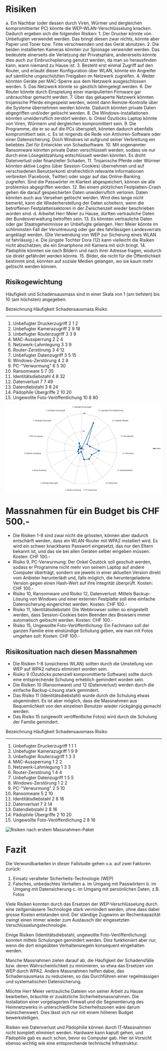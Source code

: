 # Risiken

a. Ein Nachbar (oder dessen durch Viren, Würmer und dergleichen kompromittierter
PC) könnte die WEP-WLAN-Verschlüsselung knacken. Dadurch ergeben sich die
folgenden Risiken:
    1. Der Drucker könnte von Unbefugten verwendet werden. Das bringt diesen
    zwar nichts, könnte aber Papier und Toner bzw. Tinte verschwenden und das
    Gerät abnutzen.
    2. Die beiden installierten Kameras könnten zur Spionage verwendet werden.
    Das bedeutete einerseits die Verletzung der Privatsphäre, andererseits
    könnte dies auch zur Einbruchsplanung genutzt werden, da man so herausfinden
    kann, wann niemand zu Hause ist.
    3. Besteht erst einmal Zugriff auf den Router, und erlaubt dieser
    Konfiguration über WLAN, könnte ein Angreifer auf sämtliche ungeschützten
    Freigaben im Netzwerk zugreifen.
    4. Weiter könnten Geräte per MAC-Sperre aus dem Netzwerk ausgeschlossen
    werden.
    5. Das Netzwerk könnte so gänzlich lahmgelegt werden.
    6. Der Router könnte durch Einspielung einer manipulierten Firmware gar
    unbrauchbar gemacht werden.
    7. Über das gekaperte Netzwerk könnten trojanische Pferde eingespeist
    werden, womit dann Remote-Kontrolle über die Systeme übernehmen werden
    könnte. Dadurch könnten private Daten abgegriffen und/oder gelöscht werden.
    8. Die Windows-Installationen könnten unwiderruflich zerstört werden.
b. Onkel Özutöcks Laptop könnte von Viren, Würmern und dergleichen
kompromittiert sein.
    9. Die Programme, die er so auf die PCs überspielt, könnten dadurch
    ebenfalls kompromittiert sein.
c. Es ist nirgends die Rede von Antiviren-Software oder einer Datensicherung.
Doch Windows ist aufgrund seiner Verbreitung ein beliebtes Ziel für Entwickler
von Schadsoftware.
    10. Mit sogenannter Ransomware könnten private Daten verschlüsselt werden,
    sodass sie nur durch eine Lösegeldzahlung entschlüsselt werden könnten. Es
    droht Datenverlust oder finanzieller Schaden.
    11. Trojanische Pferde oder Würmer könnten aktive Logins (über
    Session-Cookies) übernehmen und auf verschiedenen Benutzerkonti
    strafrechtlich relevante Informationen verbreiten (Facebook, Twitter) oder
    sogar auf das Online-Banking zugreifen. Sind die Passwörter im Klartext
    abgespeichert, können sie alle problemlos abgegriffen werden.
    12. Bei einem plötzlichen Festplatten-Crash gehen die darauf gespeicherten
    Daten unwiderruflich verloren. Daten könnten auch aus Versehen gelöscht
    werden. Wird dies lange nicht bemerkt, kann die Wiederherstellung der Daten
    scheitern, wenn die betroffenen Festplattensektoren in der Zwischenzeit
    wieder beschrieben worden sind.
d. Arbeitet Herr Meier zu Hause, dürften vertrauliche Daten der Bundesverwaltung
betroffen sein.
    13. Es könnten vertrauliche Daten oder gar Staatsgeheimnisse an Unbefugte
    gelangen. Herr Meier könnte im schlimmsten Fall der Veruntreuung oder gar
    des fahrlässigen Landesverrats angeklagt werden. (Die Verwendung von WEP zur
    Sicherung eines WLAN ist fahrlässig.)
e. Die jüngste Tochter Dora (12) kann vielleicht die Risiken nicht abschätzen,
die ein Smartphone mit Kamera mit sich bringt.
    14. Pädophile könnten sie nach Bildern und nach ihrer Adresse fragen,
    wodurch sie direkt gefährdet werden könnte.
    15. Bilder, die nicht für die Öffentlichkeit bestimmt sind, könnten auf
    soziale Medien gelangen, wo sie kaum mehr gelöscht werden können.

## Risikogewichtung

Häufigkeit und Schadensausmass sind in einer Skala von 1 (am tiefsten) bis 10
(am höchsten) angegeben.

Bezeichnung                           Häufigkeit  Schadensausmass  Risiko
------------------------------------ ----------- ---------------- -------
1. Unbefugter Druckerzugriff                   2                1       2
2. Unbefugter Kamerazugriff                    2                9      18 
3. Unbefugter Routerzugriff                    3                3       9
4. MAC-Aussperrung                             2                2       4
5. Netzwerk-Lahmlegung                         3                3       9
6. Router-Zerstörung                           3                4      12 
7. Unbefugter Datenzugriff                     3                5      15 
8. Windows-Zerstörung                          4                2       8
9. PC-"Verwurmung"                             6                5      30 
10. Ransomware                                 5                7      35 
11. Identitätsdiebstahl                        4                8      32 
12. Datenverlust                               7                7      49 
13. Datendiebstahl                             3                8      24 
14. Pädophile Übergriffe                       2               10      20 
15. Ungewollte Foto-Veröffentlichung          10                8      80 

![Übersicht Risiken](risiko-chart.png "Übersicht Risiken")

# Massnahmen für ein Budget bis CHF 500.-

- Die Risiken 1-8 sind zwar nicht die grössten, können aber dadurch entschärft
werden, dass ein WLAN-Router mit WPA2 installiert wird. Es wird ein schwer
knackbares Passwort eingesetzt, das nur den Eltern bekannt ist, und das sie bei
allen Geräten selber eingeben müssen. Kosten: CHF 100.-
- Risiko 9, PC-Verwurmung: Der Onkel Özutöck soll geschult werden, sodass er
Programme nicht mehr von seinem Laptop auf andere Computer überträgt, sondern
sie jeweils in einer aktuellen Version direkt vom Anbieter herunterlädt und,
falls möglich, die heruntergeladene Version gegen einen Hash-Wert auf ihre
Integrität überprüft. Kosten: CHF 100.-
- Risiko 10, Ransomware und Risiko 12, Datenverlust: Mittels Backup-Lösung von
Windows und einer externen Festplatte soll eine einfache Datensicherung
eingerichtet werden. Kosten: CHF 100.-
- Risiko 11, Identitätsdiebstahl: Die Webbrowser sollen so eingestellt werden,
dass Session-Cookies beim Beenden des Browsers immer automatisch gelöscht
werden. Kosten: CHF 100.-
- Risiko 15, Ungewollte Foto-Veröffentlichung: Ein Fachmann soll der ganzen
Familie eine einstündige Schulung geben, wie man mit Fotos umgehen soll: Kosten:
CHF 100.-

## Risikosituation nach diesen Massnahmen

- Die Risiken 1-8 (unsicheres WLAN) sollten durch die Umstellung von WEP auf
  WPA2 nahezu eliminiert worden sein.
- Risiko 9 (Özutöcks potenziell kompromittierte Software) sollte durch eine
  entsprechende Schulung erheblich gemindert worden sein.
- Die Risiken 10 (Ransomware) und 12 (Datenverlust) werden durch die einfache
  Backup-Lösung stark gemindert.
- Das Risiko 11 (Identitätsdiebstahl) wurde durch die Schulung etwas
  abgemindert. Es ist aber möglich, dass die Massnahmen aus Bequemlichkeit
  von den einzelnen Benutzer wieder rückgängig gemacht werden.
- Das Risiko 15 (ungewollt veröffentliche Fotos) wird durch die Schulung der
  Familie gemindert.

Bezeichnung                           Häufigkeit  Schadensausmass  Risiko
------------------------------------ ----------- ---------------- -------
1. Unbefugter Druckerzugriff                   1                1       1
2. Unbefugter Kamerazugriff                    1                9       9
3. Unbefugter Routerzugriff                    1                3       3
4. MAC-Aussperrung                             1                2       2
5. Netzwerk-Lahmlegung                         1                3       3
6. Router-Zerstörung                           1                4       4
7. Unbefugter Datenzugriff                     1                5       5
8. Windows-Zerstörung                          1                2       2
9. PC-"Verwurmung"                             2                5      10 
10. Ransomware                                 5                2      10
11. Identitätsdiebstahl                        2                8      16
12. Datenverlust                               7                2      14
13. Datendiebstahl                             2                8      16
14. Pädophile Übergriffe                       2               10      20 
15. Ungewollte Foto-Veröffentlichung           2                8      16 

![Risiken nach erstem Massnahmen-Paket](risiko-chart-massnahmen-1.png "Risiken
nach erstem Massnahmen-Paket")

# Fazit

Die Verwundbarkeiten in dieser Fallstudie gehen v.a. auf zwei Faktoren zurück:

1. Einsatz veralteter Sicherheits-Technologie (WEP)
2. Falsches, unbedachtes Verhalten
    a. im Umgang mit Passwörtern
    b. im Umgang mit Datensicherung
    c. im Umgang mit persönlichen Daten, z.B. Fotos

Viele Risiken konnten durch das Ersetzen der WEP-Verschlüsselung durch eine
zeitgemässere Technologie stark vermindert werden, ohne dass dabei grosse Kosten
entstanden sind. Der ständige Zugewinn an Rechenkapazität zwingt einen immer
wieder zum Austausch der eingesetzten Verschlüsselungstechnologie.

Einige Risiken (Identitätsdiebstahl, ungewollte Foto-Veröffentlichung) konnten
mittels Schulungen gemindert werden. Dies funktioniert aber nur, wenn die dort
eingeübten Verhaltensregeln konsequent eingehalten werden.

Manche Massnahmen zielen darauf ab, die Häufigkeit der Schadensfälle bzw. deren
Wahrscheinlichkeit zu minimieren, so etwa das Ersetzen von WEP durch WPA2.
Andere Massnahmen helfen dabei, das Schadensausmass zu reduzieren, so das
Durchführen einer regelmässigen und systematischen Datensicherung.

Möchte Herr Meier vertrauliche Dateien von seiner Arbeit zu Hause bearbeiten,
bräuchte er zusätzliche Sicherheitsmassnahmen. Die Installation einer
vorgelagerten Firewall und die Segmentierung des Heimnetzwerks in
unterschiedliche Sicherheitszonen wäre darum wünschenswert. Dies lässt sich nur
mit einem höheren Budget bewerkstelligen.

Risiken wie Datenverlust und Pädophilie können durch IT-Massnahmen nicht
komplett eliminiert werden. Hardware kann kaputt gehen, und Pädophile gab es
auch schon, bevor es Computer gab. Hier ist Vorsicht ebenso wichtig wie eine
entsprechende technische Infrastruktur.
